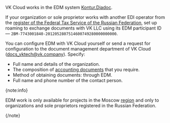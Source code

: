 VK Cloud works in the EDM system [Kontur.Diadoc](https://www.diadoc.ru/).

If your organization or sole proprietor works with another EDI operator from the [register of the Federal Tax Service of the Russian Federation](https://www.nalog.gov.ru/rn77/oedo/search_edo/), set up roaming to exchange documents with VK LLC using its EDM participant ID — `2BM-7743001840-2012052807514600749280000000000`.

You can configure EDM with VK Cloud yourself or send a request for configuration to the document management department of VK Cloud ([docs_vktech@vk.company](mailto:docs_vktech@vk.company)). Specify:

- Full name and details of the organization.
- The composition of [accounting documents](/en/intro/billing/concepts/report#composition_of_accounting_documents) that you require.
- Method of obtaining documents: through EDM.
- Full name and phone number of the contact person.

{note:info}

EDM work is only available for projects in the Moscow [region](/en/tools-for-using-services/account/concepts/regions) and only to organizations and sole proprietors registered in the Russian Federation.

{/note}